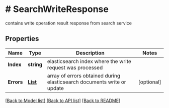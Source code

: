 # # SearchWriteResponse
contains write operation result response from search service

## Properties 


Name | Type | Description | Notes
------------ | ------------- | ------------- | -------------
**Index**| **string** | elasticsearch index where the write request was processed  |
**Errors**| [**List<SearchWriteError>**](SearchWriteError.md) | array of errors obtained during elasticsearch documents write or update  | [optional]


[[Back to Model list]](../../README.md#models) [[Back to API list]](../../README.md#endpoints) [[Back to README]](../../README.md)

